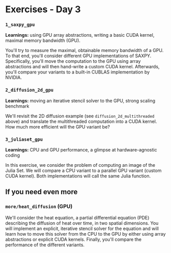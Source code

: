 # Exercises - Day 3

### `1_saxpy_gpu`

**Learnings:** using GPU array abstractions, writing a basic CUDA kernel, maximal memory bandwidth (GPU).

You'll try to measure the maximal, obtainable memory bandwidth of a GPU. To that end, you'll consider different GPU implementations of SAXPY. Specifically, you'll move the computation to the GPU using array abstractions and will then hand-write a custom CUDA kernel. Afterwards, you'll compare your variants to a built-in CUBLAS implementation by NVIDIA.

### `2_diffusion_2d_gpu`

**Learnings:** moving an iterative stencil solver to the GPU, strong scaling benchmark

We'll revisit the 2D diffusion example (see `diffusion_2d_multithreaded` above) and translate the multithreaded computation into a CUDA kernel. How much more efficient will the GPU variant be?

### `3_juliaset_gpu`

**Learnings:** CPU and GPU performance, a glimpse at hardware-agnostic coding

In this exercise, we consider the problem of computing an image of the Julia Set. We will compare a CPU variant to a parallel GPU variant (custom CUDA kernel). Both implementations will call the same Julia function.






## If you need even more

### `more/heat_diffusion` (GPU)

We'll consider the heat equation, a partial differential equation (PDE) describing the diffusion of heat over time, in two spatial dimensions. You will implement an explicit, iterative stencil solver for the equation and will learn how to move this solver from the CPU to the GPU by either using array abstractions or explicit CUDA kernels. Finally, you'll compare the performance of the different variants.

